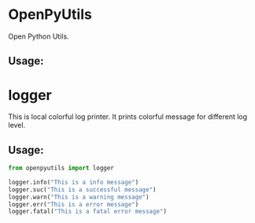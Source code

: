 # OpenPyUtils
Open Python Utils.

## Usage:

# logger
This is local colorful log printer. It prints colorful message for different log level.

## Usage:
```python
from openpyutils import logger

logger.info("This is a info message")
logger.suc("This is a successful message")
logger.warn("This is a warning message")
logger.err("This is a error message")
logger.fatal("This is a fatal error message")
```